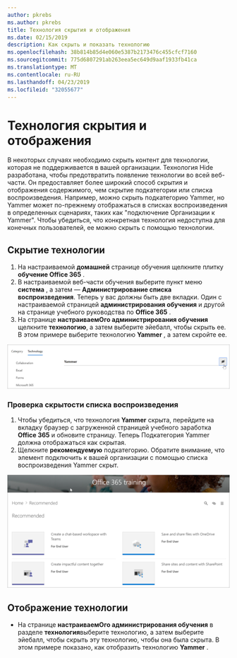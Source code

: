 ```yaml
---
author: pkrebs
ms.author: pkrebs
title: Технология скрытия и отображения
ms.date: 02/15/2019
description: Как скрыть и показать технологию
ms.openlocfilehash: 38b814b85d4e060e5387b2173476c455cfcf7160
ms.sourcegitcommit: 775d6807291ab263eea5ec649d9aaf1933fb41ca
ms.translationtype: MT
ms.contentlocale: ru-RU
ms.lasthandoff: 04/23/2019
ms.locfileid: "32055677"
---
```

# <a name="hide-and-show-technology"></a>Технология скрытия и отображения

В некоторых случаях необходимо скрыть контент для технологии, которая не поддерживается в вашей организации. Технология Hide разработана, чтобы предотвратить появление технологии во всей веб-части. Он предоставляет более широкий способ скрытия и отображения содержимого, чем скрытие подкатегории или списка воспроизведения. Например, можно скрыть подкатегорию Yammer, но Yammer может по-прежнему отображаться в списках воспроизведения в определенных сценариях, таких как "подключение Организации к Yammer". Чтобы убедиться, что конкретная технология недоступна для конечных пользователей, ее можно скрыть с помощью технологии. 

## <a name="hide-a-technology"></a>Скрытие технологии

1. На настраиваемой **домашней** странице обучения щелкните плитку **обучение Office 365** .
2. В настраиваемой веб-части обучения выберите пункт меню **система** , а затем — **Администрирование списка воспроизведения**. Теперь у вас должны быть две вкладки. Один с настраиваемой страницей **администрирования обучения** и другой на странице учебного руководства по **Office 365** . 
3. На странице **настраиваемОго администрирования обучения** щелкните **технологию**, а затем выберите эйебалл, чтобы скрыть ее. В этом примере выберите технологию **Yammer** , а затем скройте ее.  

![кг-хидетеч. png](media/cg-hidetech.png)

### <a name="verify-the-playlist-is-hidden"></a>Проверка скрытости списка воспроизведения
1. Чтобы убедиться, что технология **Yammer** скрыта, перейдите на вкладку браузер с загруженной страницей учебного заработка **Office 365** и обновите страницу. Теперь Подкатегория Yammer должна отображаться как скрытая. 
2. Щелкните **рекомендуемую** подкатегорию. Обратите внимание, что элемент подключить к вашей организации с помощью списка воспроизведения Yammer скрыт. 

![кг-хидетечрефреш. png](media/cg-hidetechrefresh.png)

## <a name="unhide-a-technology"></a>Отображение технологии

- На странице **настраиваемОго администрирования обучения** в разделе **технология**выберите технологию, а затем выберите эйебалл, чтобы скрыть эту технологию, чтобы она была скрыта. В этом примере показано, как отобразить технологию **Yammer** . 